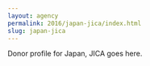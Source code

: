 ```yaml
---
layout: agency
permalink: 2016/japan-jica/index.html
slug: japan-jica
---
```


Donor profile for Japan, JICA goes here.
